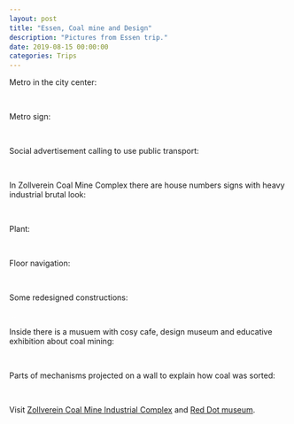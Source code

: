 ```yaml
---
layout: post
title: "Essen, Coal mine and Design"
description: "Pictures from Essen trip."
date: 2019-08-15 00:00:00
categories: Trips
---
```


Metro in the city center:

<img src="/assets/images/lazy.png" alt="essen trip" data-echo="/trip_img/essen2019/metro.jpeg">

Metro sign:

<img src="/assets/images/lazy.png" alt="essen trip" data-echo="/trip_img/essen2019/sign.jpeg">

Social advertisement calling to use public transport:

<img src="/assets/images/lazy.png" alt="essen trip" data-echo="/trip_img/essen2019/ad.jpeg">

In Zollverein Coal Mine Complex there are house numbers signs with heavy industrial brutal look:

<img src="/assets/images/lazy.png" alt="essen trip" data-echo="/trip_img/essen2019/sign3.jpeg">

Plant:

<img src="/assets/images/lazy.png" alt="essen trip" data-echo="/trip_img/essen2019/plant1.jpeg">

Floor navigation:

<img src="/assets/images/lazy.png" alt="essen trip" data-echo="/trip_img/essen2019/floor.jpeg">

Some redesigned constructions:

<img src="/assets/images/lazy.png" alt="essen trip" data-echo="/trip_img/essen2019/construction.jpeg">

<img src="/assets/images/lazy.png" alt="essen trip" data-echo="/trip_img/essen2019/plant2.jpeg">

<img src="/assets/images/lazy.png" alt="essen trip" data-echo="/trip_img/essen2019/plant3.jpeg">

Inside there is a musuem with cosy cafe, design museum and educative exhibition about coal mining:

<img src="/assets/images/lazy.png" alt="essen trip" data-echo="/trip_img/essen2019/plant4.jpeg">

<img src="/assets/images/lazy.png" alt="essen trip" data-echo="/trip_img/essen2019/inside.jpeg">

Parts of mechanisms projected on a wall to explain how coal was sorted:

<img src="/assets/images/lazy.png" alt="essen trip" data-echo="/trip_img/essen2019/wall.jpeg">

Visit [Zollverein Coal Mine Industrial Complex](https://www.zollverein.de) and [Red Dot museum](https://www.red-dot-design-museum.org).

